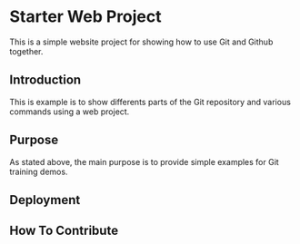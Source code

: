 # Starter Web Project

This is a simple website project for showing how to use Git and Github together.

## Introduction

This is example is to show differents parts of the Git repository and various commands using a web project.

## Purpose

As stated above, the main purpose is to provide simple examples for Git training demos.

## Deployment

## How To Contribute

